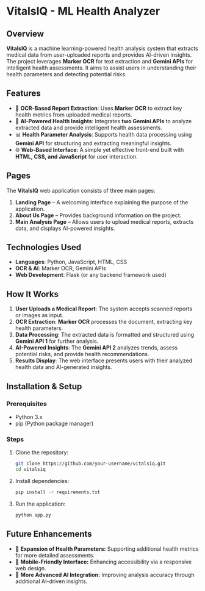 # VitalsIQ - ML Health Analyzer

## Overview  
**VitalsIQ** is a machine learning-powered health analysis system that extracts medical data from user-uploaded reports and provides AI-driven insights. The project leverages **Marker OCR** for text extraction and **Gemini APIs** for intelligent health assessments. It aims to assist users in understanding their health parameters and detecting potential risks.

## Features  
- 📄 **OCR-Based Report Extraction**: Uses **Marker OCR** to extract key health metrics from uploaded medical reports.  
- 🧠 **AI-Powered Health Insights**: Integrates **two Gemini APIs** to analyze extracted data and provide intelligent health assessments.  
- 📊 **Health Parameter Analysis**: Supports health data processing using **Gemini API** for structuring and extracting meaningful insights.  
- 🌐 **Web-Based Interface**: A simple yet effective front-end built with **HTML, CSS, and JavaScript** for user interaction.  

## Pages  
The **VitalsIQ** web application consists of three main pages:  
1. **Landing Page** – A welcoming interface explaining the purpose of the application.  
2. **About Us Page** – Provides background information on the project.  
3. **Main Analysis Page** – Allows users to upload medical reports, extracts data, and displays AI-powered insights.  

## Technologies Used  
- **Languages**: Python, JavaScript, HTML, CSS  
- **OCR & AI**: Marker OCR, Gemini APIs  
- **Web Development**: Flask (or any backend framework used)  

## How It Works  
1. **User Uploads a Medical Report**: The system accepts scanned reports or images as input.  
2. **OCR Extraction**: **Marker OCR** processes the document, extracting key health parameters.  
3. **Data Processing**: The extracted data is formatted and structured using **Gemini API 1** for further analysis.  
4. **AI-Powered Insights**: The **Gemini API 2** analyzes trends, assess potential risks, and provide health recommendations.  
5. **Results Display**: The web interface presents users with their analyzed health data and AI-generated insights.  

## Installation & Setup  
### Prerequisites  
- Python 3.x  
- pip (Python package manager)  

### Steps  
1. Clone the repository:  
   ```bash
   git clone https://github.com/your-username/vitalsiq.git
   cd vitalsiq
2. Install dependencies:
   ```bash
   pip install -r requirements.txt
3. Run the application:
   ```bash
   python app.py

## Future Enhancements  
- 🏥 **Expansion of Health Parameters:** Supporting additional health metrics for more detailed assessments.
- 📱 **Mobile-Friendly Interface:** Enhancing accessibility via a responsive web design.  
- 🧬 **More Advanced AI Integration:** Improving analysis accuracy through additional AI-driven insights.

